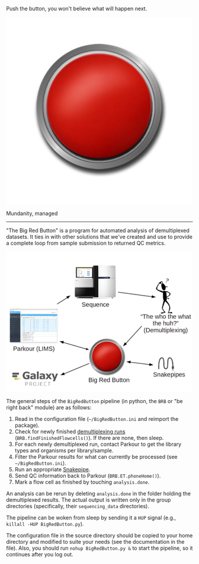 Push the button, you won't believe what will happen next.

![The button, it will be pushed](button.png)

Mundanity, managed

---

"The Big Red Button" is a program for automated analysis of demultiplexed datasets. It ties in with other solutions that we've created and use to provide a complete loop from sample submission to returned QC metrics.

![The Big Red Button ecosystem](ecosystem.png)

The general steps of the `BigRedButton` pipeline (in python, the `BRB` or "be right back" module) are as follows:

1. Read in the configuration file (`~/BigRedButton.ini` and reimport the package).
2. Check for newly finished [demultiplexing runs](https://github.com/maxplanck-ie/TheWhoTheWhatTheHuh) (`BRB.findFinishedFlowcells()`). If there are none, then sleep.
3. For each newly demultiplexed run, contact Parkour to get the library types and organisms per library/sample.
4. Filter the Parkour results for what can currently be processed (see `~/BigRedButton.ini`).
5. Run an appropriate [Snakepipe](https://github.com/maxplanck-ie/snakepipes).
6. Send QC information back to Parkour (`BRB.ET.phoneHome()`).
7. Mark a flow cell as finished by touching `analysis.done`.

An analysis can be rerun by deleting `analysis.done` in the folder holding the demultiplexed results. The actual output is written only in the group directories (specifically, their `sequencing_data` directories).

The pipeline can be woken from sleep by sending it a `HUP` signal (e.g., `killall -HUP BigRedButton.py`).

The configuration file in the source directory should be copied to your home directory and modified to suite your needs (see the documentation in the file). Also, you should run `nohup BigRedButton.py &` to start the pipeline, so it continues after you log out.
